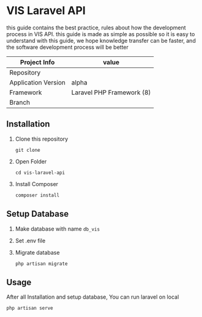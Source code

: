 # VIS Laravel API

this guide contains the best practice, rules about how the development process in VIS API.
this guide is made as simple as possible so it is easy to understand
with this guide, we hope knowledge transfer can be faster, and the software development process will be better

| **Project Info**    | value                     |
| ------------------- | ------------------------- |
| Repository          |                           |
| Application Version | alpha                     |
| Framework           | Laravel PHP Framework (8) |
| Branch              |                           |

## Installation

1. Clone this repository

       git clone

2. Open Folder

       cd vis-laravel-api

3. Install Composer

       composer install

## Setup Database

1. Make database with name `db_vis`

2. Set .env file

3. Migrate database

       php artisan migrate

## Usage

After all Installation and setup database, You can run laravel on local

    php artisan serve

